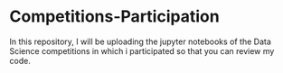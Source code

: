 # Competitions-Participation
In this repository, I will be uploading the jupyter notebooks of the Data Science competitions in which i participated so that you can review my code.
